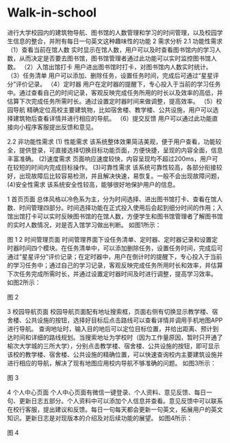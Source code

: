 # Walk-in-school
 进行大学校园内的建筑物导航、图书馆的人数管理和学习的时间管理，以及校园学生信息的整合，并附有每日一句英文这种趣味性的功能
2 需求分析 
2.1 功能性需求 
（1）查看当前在馆人数
实时显示在馆人数，用户可以及时查看图书馆内的学习人数，从而决定是否要去图书馆，图书馆管理者通过此功能可以实时监控图书馆人数。
（2）入馆出馆打卡 
用户进出图书馆时打卡，对图书馆内人数实时统计。 
（3）任务清单 
用户可以添加、删除任务，设置任务时间，完成后可通过“星星评分”评价记录。
（4）定时器
用户在定时器的提醒下，专心投入于当前的学习任务中。通过查看自己的时间记录，客观反映完成任务所用的时长以及效率的高低，并估算下次完成任务所需时长。通过设置定时器时间来做调整，提高效率。
（5）校园导航
精确定位高校主要建筑物，比如宿舍楼、教学楼、公共设施，用户可以选择建筑物后查看详情并进行相应的导航。
（6）提交反馈
用户可以通过此功能直接向小程序客服提出反馈和意见。

2.2 非功能性需求 
(1) 性能需求 
该系统整体效果简洁美观，便于用户查看，功能较全，提供登录，可直接选择切换目标功能页面，方便快捷，呈现的内容全面，信息丰富准确。 
(2)速度需求
页面响应速度较快，内容呈现均不超过200ms，用户可在较短的时间内完成目标操作。
(3)可靠性需求 
该系统可靠性较高，各部分衔接较好，出现故障后比较容易检测，并且解决快速，易恢复。一般不会出现故障问题，
(4)安全性需求 
该系统安全性较高，能够很好地保护用户的信息。

1 首页页面 
总体风格以冷色系为主，分为时间选择、进出图书馆打卡、查看在馆人数、时间管理四部分。时间选择功能在正式投入使用后会起到细分时间的作用；入馆出馆打卡可以实时反映图书馆的在馆人数，方便学生和图书馆管理者了解图书馆的实时人数情况，对是否入馆学习做出判断。
如图1所示：







 
图 1
2 时间管理页面 
时间管理界面下设任务清单、定时器、定时器记录和设置定时器时间四个模块。在任务清单中，可以添加删除任务，设置任务时间，完成后可通过“星星评分”评价记录；在定时器中，用户在倒计时的提醒下，专心投入于当前的学习任务中；通过自己的学习记录，客观反映完成任务所用时长和效率，并估算下次任务完成所需时长，并通过设置定时器时间及时进行调整，提高学习效率。
如图2所示：






图 2

3 校园导航页面 
校园导航页面配有地址搜索框，页面右侧有切换显示教学楼、宿舍楼、公共设施的按钮，选择好目标后点击路线可以查看详情并调用手机地图APP进行导航。
查询地址时，输入目的地后可以定位目标位置，并给出距离、预计到达时间和详细的路线规划。当搜索地址为学校时（因为工作量原因，暂时只开通了榆次大学城的三所大学），分别点击教学楼、宿舍楼、公共设施的按钮，即可显示该校的教学楼、宿舍楼、公共设施的精确位置，可以快速查询校内主要建筑设施并进行相应的导航，解决了现有地图应用校内导航不够准确的问题。
如图3所示：









图 3

4 个人中心页面 
个人中心页面有微信一键登录、个人资料、意见反馈、每日一句、更新日志五部分。个人资料中可以添加个人信息并查看。意见反馈中可以联系在校行客服，提出建议和反馈。每日一句每天都会更新一句英文，拓展用户的英文知识。更新日志是对现版本的介绍及对后续功能的展望。
如图4所示：










图 4
